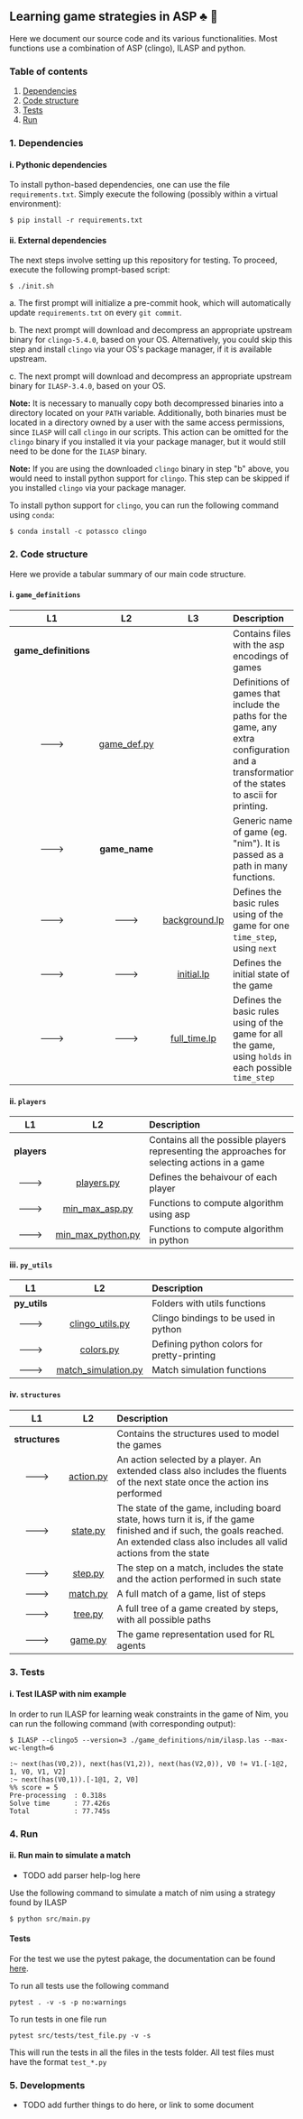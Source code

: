 ## Learning game strategies in ASP :clubs: :game_die:

Here we document our source code and its various functionalities. Most functions use a combination of ASP (clingo), ILASP and python.

### Table of contents

1. [Dependencies](#1-Dependencies) 
2. [Code structure](#2-Code-structure)
3. [Tests](#3-Tests)
4. [Run](#4-Run)

### 1. Dependencies

#### i. Pythonic dependencies 

To install python-based dependencies, one can use the file `requirements.txt`. Simply execute the following (possibly within a virtual environment):

```shell
$ pip install -r requirements.txt
```

#### ii. External dependencies

The next steps involve setting up this repository for testing. To proceed, execute the following prompt-based script:

```shell
$ ./init.sh
```

a. The first prompt will initialize a pre-commit hook, which will automatically update `requirements.txt` on every `git commit`.

b. The next prompt will download and decompress an appropriate upstream binary for `clingo-5.4.0`, based on your OS. Alternatively, you could skip this step and install `clingo` via your OS's package manager, if it is available upstream.

c. The next prompt will download and decompress an appropriate upstream binary for `ILASP-3.4.0`, based on your OS.

**Note:** It is necessary to manually copy both decompressed binaries into a directory located on your `PATH` variable. Additionally, both binaries must be located in a directory owned by a user with the same access permissions, since `ILASP` will call `clingo` in our scripts. This action can be omitted for the `clingo` binary if you installed it via your package manager, but it would still need to be done for the `ILASP` binary.

**Note:** If you are using the downloaded `clingo` binary in step "b" above, you would need to install python support for `clingo`. This step can be skipped if you installed `clingo` via your package manager.

To install python support for `clingo`, you can run the following command using `conda`:

```shell
$ conda install -c potassco clingo 
```

### 2. Code structure

Here we provide a tabular summary of our main code structure.

#### i. `game_definitions`

| L1                   | L2                                          | L3                                                  | Description                                                                                                                                 |
| :---:                | :---:                                       | :---:                                               | :---                                                                                                                                        |
| **game_definitions** |                                             |                                                     | Contains files with the asp encodings of games                                                                                              |
| --->                 | [game_def.py](game_definitions/game_def.py) |                                                     | Definitions of games that include the paths for the game, any extra configuration and a transformation of the states to ascii for printing. |
| --->                 | **game_name**                               |                                                     | Generic name of game (eg. "nim"). It is passed as a path in many functions.                                                                 |
| --->                 | --->                                        | [background.lp](game_definitions/nim/background.lp) | Defines the basic rules using of the game for one `time_step`, using `next`                                                                 |
| --->                 | --->                                        | [initial.lp](game_definitions/nim/initial.lp)       | Defines the initial state of the game                                                                                                       |
| --->                 | --->                                        | [full_time.lp](game_definitions/nim/full_time.lp)   | Defines the basic rules using of the game for all the game, using `holds` in each possible `time_step`                                      |

#### ii. `players`

| L1          | L2                                                   | Description                                                                                   |
| :---:       | :---:                                                | :---                                                                                          |
| **players** |                                                      | Contains all the possible players representing the approaches for selecting actions in a game |
| --->        | [players.py](players/players.py)                     | Defines the behaivour of each player                                                          |
| --->        | [min_max_asp.py](players/min_max_asp/min_max_asp.py) | Functions to compute algorithm using asp                                                      |
| --->        | [min_max_python.py](players/minmax_python/minmax.py) | Functions to compute algorithm in python                                                      |

#### iii. `py_utils`

| L1           | L2                                                  | Description                                |
| :---:        | :---:                                               | :---                                       |
| **py_utils** |                                                     | Folders with utils functions               |
| --->         | [clingo_utils.py](py_utils/clingo_utils.py)         | Clingo bindings to be used in python       |
| --->         | [colors.py](py_utils/colors.py)                     | Defining python colors for pretty-printing |
| --->         | [match_simulation.py](py_utils/match_simulation.py) | Match simulation functions                 |

#### iv. `structures`

| L1             | L2                                | Description                                                                                                                                                                          |
| :---:          | :---:                             | :---                                                                                                                                                                                 |
| **structures** |                                   | Contains the structures used to model the games                                                                                                                                      |
| --->           | [action.py](structures/action.py) | An action selected by a player. An extended class also includes the fluents of the next state once the action ins performed                                                          |
| --->           | [state.py](structures/state.py)   | The state of the game, including board state, hows turn it is, if the game finished and if such, the goals reached. An extended class also includes all valid actions from the state |
| --->           | [step.py](structures/step.py)     | The step on a match, includes the state and the action performed in such state                                                                                                       |
| --->           | [match.py](structures/match.py)   | A full match of a game, list of steps                                                                                                                                                |
| --->           | [tree.py](structures/tree.py)     | A full tree of a game created by steps, with all possible paths                                                                                                                      |
| --->           | [game.py](structures/game.py)     | The game representation used for RL agents                                                                                                                                           |

### 3. Tests

#### i. Test ILASP with nim example

In order to run ILASP for learning weak constraints in the game of Nim, you can run the following command (with corresponding output):

```shell
$ ILASP --clingo5 --version=3 ./game_definitions/nim/ilasp.las --max-wc-length=6

:~ next(has(V0,2)), next(has(V1,2)), next(has(V2,0)), V0 != V1.[-1@2, 1, V0, V1, V2]
:~ next(has(V0,1)).[-1@1, 2, V0]
%% score = 5
Pre-processing  : 0.318s
Solve time      : 77.426s
Total           : 77.745s
```

### 4. Run

#### ii. Run main to simulate a match

* TODO add parser help-log here

Use the following command to simulate a match of nim using a strategy found by ILASP

```shell
$ python src/main.py
```

#### Tests

For the test we use the pytest pakage, the documentation can be found [here](https://docs.pytest.org/en/latest/getting-started.html#install-pytest).

To run all tests use the following command

```shell
pytest . -v -s -p no:warnings
```

To run tests in one file run

```shell
pytest src/tests/test_file.py -v -s
```

This will run the tests in all the files in the tests folder.
All test files must have the format `test_*.py`

### 5. Developments

* TODO add further things to do here, or link to some document
